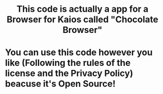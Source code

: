 <h1><center>This code is actually a app for a Browser for Kaios called "Chocolate Browser"</center></h1>
<h1>You can use this code however you like (Following the rules of the license and the Privacy Policy) beacuse it's Open Source!</h1>
